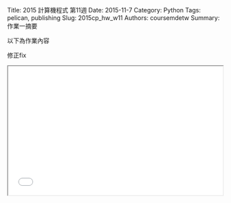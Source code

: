 Title: 2015 計算機程式 第11週
Date: 2015-11-7
Category: Python
Tags: pelican, publishing
Slug: 2015cp_hw_w11
Authors: coursemdetw
Summary: 作業一摘要

以下為作業內容

修正fix

<iframe src="W11.html" width="500" height="300"></iframe>

